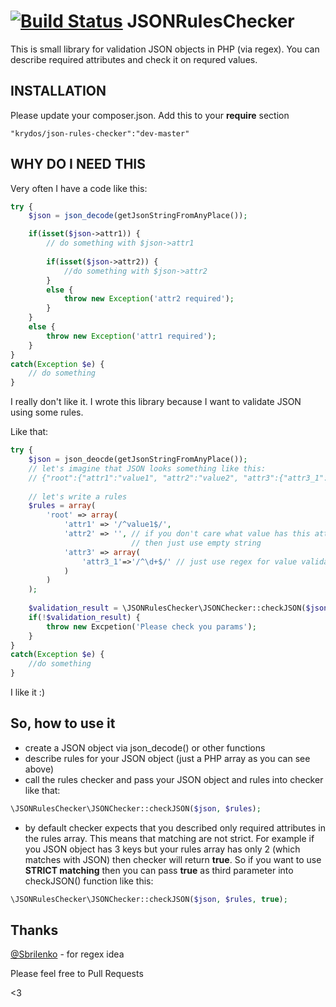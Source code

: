 [![Build Status](https://travis-ci.org/KryDos/JSONRulesChecker.svg?branch=master)](https://travis-ci.org/KryDos/JSONRulesChecker)
JSONRulesChecker
=======================
This is small library for validation JSON objects in PHP (via regex). You can describe required attributes and check it on requred values.

INSTALLATION
------------
Please update your composer.json. Add this to your **require** section
```
"krydos/json-rules-checker":"dev-master"
```

WHY DO I NEED THIS
-------------

Very often I have a code like this:
```php
try {
    $json = json_decode(getJsonStringFromAnyPlace());

    if(isset($json->attr1)) {
        // do something with $json->attr1
        
        if(isset($json->attr2)) {
            //do something with $json->attr2
        }
        else {
            throw new Exception('attr2 required');
        }
    }
    else {
        throw new Exception('attr1 required');
    }
}
catch(Exception $e) {
    // do something
}
```
I really don't like it. I wrote this library because I want to validate JSON using some rules.

Like that:
```php
try {
    $json = json_deocde(getJsonStringFromAnyPlace());
    // let's imagine that JSON looks something like this:
    // {"root":{"attr1":"value1", "attr2":"value2", "attr3":{"attr3_1":"123"}}}
    
    // let's write a rules
    $rules = array(
        'root' => array(
            'attr1' => '/^value1$/',
            'attr2' => '', // if you don't care what value has this attribute 
                           // then just use empty string
            'attr3' => array(
                'attr3_1'=>'/^\d+$/' // just use regex for value validating
            )
        )
    );
    
    $validation_result = \JSONRulesChecker\JSONChecker::checkJSON($json, $rules); // return true
    if(!$validation_result) {
        throw new Excpetion('Please check you params');
    }
}
catch(Exception $e) {
    //do something
}
```

I like it :)

So, how to use it
-----------------
- create a JSON object via json\_decode() or other functions
- describe rules for your JSON object (just a PHP array as you can see above)
- call the rules checker and pass your JSON object and rules into checker like that:
```php
\JSONRulesChecker\JSONChecker::checkJSON($json, $rules);
```
- by default checker expects that you described only required attributes in the rules array. This means 
that matching are not strict. For example if you JSON object has 3 keys but your rules array has only 2 (which matches with JSON) then 
checker will return **true**.
So if you want to use **STRICT matching** then you can pass **true** as third parameter into checkJSON() function like this:
```php
\JSONRulesChecker\JSONChecker::checkJSON($json, $rules, true);
```

Thanks
------

[@Sbrilenko][1] - for regex idea


  [1]: https://github.com/Sbrilenko


Please feel free to Pull Requests

<3

